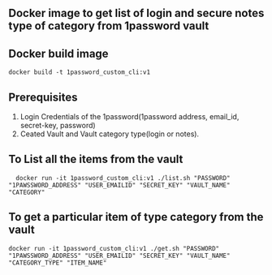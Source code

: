 ## Docker image to get list of login and secure notes type of category from 1password vault

## Docker build image
    docker build -t 1password_custom_cli:v1

## Prerequisites
1)  Login Credentials of the 1password(1password address, email_id, secret-key, password)
2) Ceated Vault and Vault category type(login or notes).

## To List all the items from the vault
    
      docker run -it 1password_custom_cli:v1 ./list.sh "PASSWORD" "1PAWSSWORD_ADDRESS" "USER_EMAILID" "SECRET_KEY" "VAULT_NAME" "CATEGORY"

## To get a particular item of type category from the vault
    
    docker run -it 1password_custom_cli:v1 ./get.sh "PASSWORD" "1PAWSSWORD_ADDRESS" "USER_EMAILID" "SECRET_KEY" "VAULT_NAME" "CATEGORY_TYPE" "ITEM_NAME"

